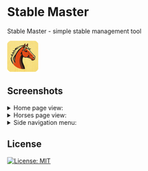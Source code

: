 # Stable Master

Stable Master - simple stable management tool

![stable-master](frontend/public/icons/android-icon-72x72.png 'Stable Master')


## Screenshots

<details>
<summary>Home page view:</summary>
<img src="https://stablemaster.wroblewskipiotr.pl/screenshots/sm_Screenshot1.jpg" alt="Stable Master - Home view">
</details>

<details>
<summary>Horses page view:</summary>
<img src="https://stablemaster.wroblewskipiotr.pl/screenshots/sm_Screenshot2.jpg" alt="Stable Master - Horses view">
</details>

<details>
<summary>Side navigation menu:</summary>
<img src="https://stablemaster.wroblewskipiotr.pl/screenshots/sm_Screenshot3.jpg" alt="Stable Master - side menu">
</details>

## License

[![License: MIT](https://img.shields.io/badge/License-MIT-yellow.svg)](https://opensource.org/licenses/MIT)
